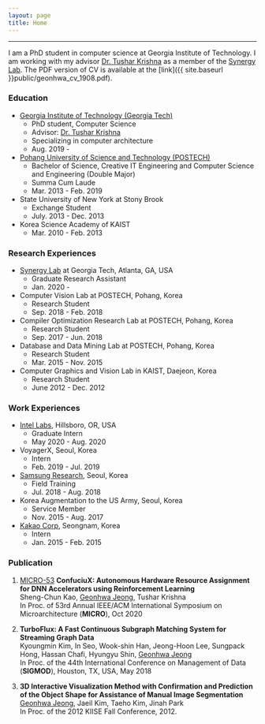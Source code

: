 ```yaml
---
layout: page
title: Home
---
```

-------------------------------------------------------
I am a PhD student in computer science at Georgia Institute of Technology. I am working with my advisor [Dr. Tushar Krishna](https://tusharkrishna.ece.gatech.edu/) as a member of the [Synergy Lab](https://synergy.ece.gatech.edu/). 
The PDF version of CV is available at the [link]({{ site.baseurl }}public/geonhwa_cv_1908.pdf).



### Education
* [Georgia Institute of Technology (Georgia Tech)](https://www.gatech.edu/)
  * PhD student, Computer Science
  * Advisor: [Dr. Tushar Krishna](https://tusharkrishna.ece.gatech.edu/)
  * Specializing in computer architecture
  * Aug. 2019 - 
* [Pohang University of Science and Technology (POSTECH)](http://www.postech.ac.kr/eng/)
  * Bachelor of Science, Creative IT Engineering and Computer Science and Engineering (Double Major)
  * Summa Cum Laude
  * Mar. 2013 - Feb. 2019
* State University of New York at Stony Brook
  * Exchange Student
  * July. 2013 - Dec. 2013
* Korea Science Academy of KAIST
  * Mar. 2010 - Feb. 2013

### Research Experiences

* [Synergy Lab](https://synergy.ece.gatech.edu/) at Georgia Tech, Atlanta, GA, USA 
  * Graduate Research Assistant
  * Jan. 2020 - 
* Computer Vision Lab at POSTECH, Pohang, Korea 
  * Research Student
  * Sep. 2018 - Feb. 2018
* Compiler Optimization Research Lab at POSTECH, Pohang, Korea
  * Research Student
  * Sep. 2017 - Jun. 2018
* Database and Data Mining Lab at POSTECH, Pohang, Korea
  * Research Student
  * Mar. 2015 - Nov. 2015
* Computer Graphics and Vision Lab in KAIST, Daejeon, Korea
  * Research Student
  * June 2012 - Dec. 2012

### Work Experiences


* [Intel Labs](https://www.intel.com/content/www/us/en/research/overview.html), Hillsboro, OR, USA
  * Graduate Intern
  * May 2020 - Aug. 2020
* VoyagerX, Seoul, Korea
  * Intern
  * Feb. 2019 - Jul. 2019
* [Samsung Research](https://research.samsung.com/), Seoul, Korea
  * Field Training
  * Jul. 2018 - Aug. 2018
* Korea Augmentation to the US Army, Seoul, Korea
  * Service Member
  * Nov. 2015 - Aug. 2017
* [Kakao Corp](https://www.kakaocorp.com/?lang=en), Seongnam, Korea
  * Intern
  * Jan. 2015 - Feb. 2015


### Publication

1. <a class="badge badge-micro" href="http://www.microarch.org/micro53" target="_blank">MICRO-53</a> **ConfuciuX: Autonomous Hardware Resource Assignment for DNN Accelerators using Reinforcement Learning**  
Sheng-Chun Kao, <ins>Geonhwa Jeong</ins>, Tushar Krishna  
In Proc. of 53rd Annual IEEE/ACM International Symposium on Microarchitecture (**MICRO**), Oct 2020

2. **TurboFlux: A Fast Continuous Subgraph Matching System for Streaming Graph Data**  
Kyoungmin Kim, In Seo, Wook-shin Han, Jeong-Hoon Lee, Sungpack Hong, Hassan Chafi, Hyungyu Shin, <ins>Geonhwa Jeong</ins>  
In Proc. of the 44th International Conference on Management of Data (**SIGMOD**), Houston, TX, USA, May 2018

3. **3D Interactive Visualization Method with Confirmation and Prediction of the Object Shape for Assistance of Manual Image Segmentation**  
<ins>Geonhwa Jeong</ins>, Jaeil Kim, Taeho Kim, Jinah Park  
In Proc. of the 2012 KIISE Fall Conference, 2012.
